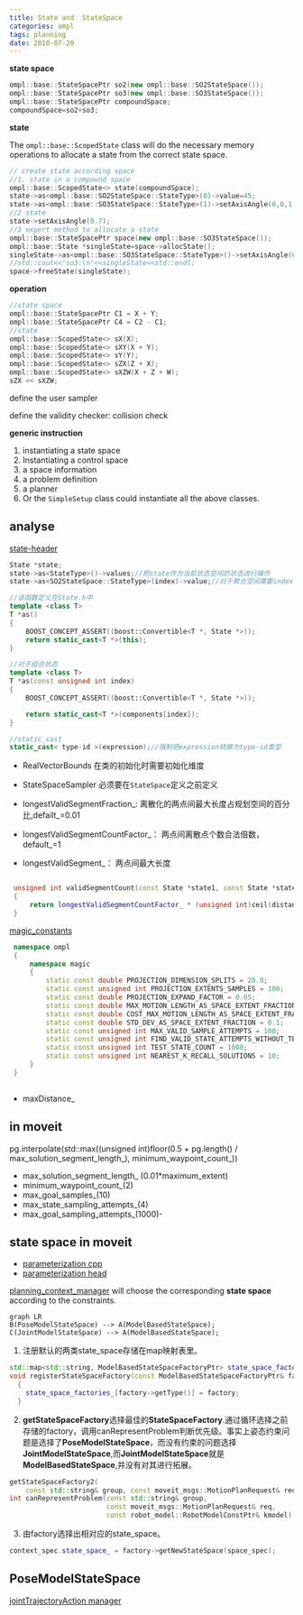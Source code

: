 ```yaml
---
title: State and  StateSpace
categories: ompl
tags: planning
date: 2018-07-20
---
```


**state space**
```c++
ompl::base::StateSpacePtr so2(new ompl::base::SO2StateSpace());
ompl::base::StateSpacePtr so3(new ompl::base::SO3StateSpace());
ompl::base::StateSpacePtr compoundSpace;
compoundSpace=so2+so3;
```
**state**

The `ompl::base::ScopedState` class will do the necessary memory operations to allocate a state from the correct state space.

```c++
// create state according space
//1. state in a compound space
ompl::base::ScopedState<> state(compoundSpace);
state->as<ompl::base::SO2StateSpace::StateType>(0)->value=45;
state->as<ompl::base::SO3StateSpace::StateType>(1)->setAxisAngle(0,0,1,45);
//2 state 
state->setAxisAngle(0.7);
//3 expert method to allocate a state
ompl::base::StateSpacePtr space(new ompl::base::SO3StateSpace());
ompl::base::State *singleState=space->allocState();
singleState->as<ompl::base::SO3StateSpace::StateType>()->setAxisAngle(0,0,1,90);
//std::cout<<"so3:\n"<<singleState<<std::endl;
space->freeState(singleState);
```

**operation**

```c++
//state space
ompl::base::StateSpacePtr C1 = X + Y;
ompl::base::StateSpacePtr C4 = C2 - C1;
//state
ompl::base::ScopedState<> sX(X);
ompl::base::ScopedState<> sXY(X + Y);
ompl::base::ScopedState<> sY(Y);
ompl::base::ScopedState<> sZX(Z + X);
ompl::base::ScopedState<> sXZW(X + Z + W);
sZX << sXZW;
```

define the user sampler

define the validity checker: collision check

**generic instruction**

1. instantiating a state space
2. Instantiating a control space
3. a space information 
4. a problem definition
5. a planner
6. Or the `SimpleSetup` class could instantiate all the above classes.

## analyse

[state-header](http://ompl.kavrakilab.org/State_8h_source.html)

```c++
State *state;
state->as<StateType>()->values;//把state作为当前状态空间的状态进行操作
state->as<SO2StateSpace::StateType>(index)->value;//对于聚合空间需要index致命子空间类型

//该函数定义在State.h中
template <class T>
T *as()
{
    BOOST_CONCEPT_ASSERT((boost::Convertible<T *, State *>));
    return static_cast<T *>(this);
}

//对于组合状态
template <class T>
T *as(const unsigned int index)
{
    BOOST_CONCEPT_ASSERT((boost::Convertible<T *, State *>));

    return static_cast<T *>(components[index]);
}

//static_cast
static_cast< type-id >(expression);//强制把expression转换为type-id类型
```

- RealVectorBounds 在类的初始化时需要初始化维度
- StateSpaceSampler 必须要在`StateSpace`定义之前定义

- longestValidSegmentFraction_: 离散化的两点间最大长度占规划空间的百分比,defailt_=0.01
- longestValidSegmentCountFactor_： 两点间离散点个数合法倍数，default_=1
- longestValidSegment_： 两点间最大长度
```c++

 unsigned int validSegmentCount(const State *state1, const State *state2) const
 {
     return longestValidSegmentCountFactor_ * (unsigned int)ceil(distance(state1, state2) / longestValidSegment_);
 }
```
[magic_constants](http://ompl.kavrakilab.org/MagicConstants_8h_source.html#l00090)

```c++
 namespace ompl
 {
     namespace magic
     {
         static const double PROJECTION_DIMENSION_SPLITS = 20.0;
         static const unsigned int PROJECTION_EXTENTS_SAMPLES = 100;
         static const double PROJECTION_EXPAND_FACTOR = 0.05;
         static const double MAX_MOTION_LENGTH_AS_SPACE_EXTENT_FRACTION = 0.2;//规划器距离参数
         static const double COST_MAX_MOTION_LENGTH_AS_SPACE_EXTENT_FRACTION = 0.175;
         static const double STD_DEV_AS_SPACE_EXTENT_FRACTION = 0.1;
         static const unsigned int MAX_VALID_SAMPLE_ATTEMPTS = 100;
         static const unsigned int FIND_VALID_STATE_ATTEMPTS_WITHOUT_TERMINATION_CHECK = 2;
         static const unsigned int TEST_STATE_COUNT = 1000;
         static const unsigned int NEAREST_K_RECALL_SOLUTIONS = 10;
     }
 }
 
```
- maxDistance_

## in moveit

pg.interpolate(std::max((unsigned int)floor(0.5 + pg.length() / max_solution_segment_length_), minimum_waypoint_count_))
- max_solution_segment_length_ (0.01*maximum_extent)
- minimum_waypoint_count_(2)
- max_goal_samples_(10)
- max_state_sampling_attempts_(4) 
- max_goal_sampling_attempts_(1000)-

## state space in moveit

- [parameterization cpp](https://github.com/ros-planning/moveit/tree/melodic-devel/moveit_planners/ompl/ompl_interface/src/parameterization)
- [parameterization head](https://github.com/ros-planning/moveit/tree/melodic-devel/moveit_planners/ompl/ompl_interface/include/moveit/ompl_interface/parameterization)

[planning_context_manager](https://github.com/ros-planning/moveit/blob/melodic-devel/moveit_planners/ompl/ompl_interface/src/planning_context_manager.cpp) will choose the corresponding **state space** according to the constraints.

```mermaid
graph LR
B(PoseModelStateSpace) --> A(ModelBasedStateSpace);
C(JointModelStateSpace) --> A(ModelBasedStateSpace);
```

1. 注册默认的两类state_space存储在map映射表里。
```c++
std::map<std::string, ModelBasedStateSpaceFactoryPtr> state_space_factories_;
void registerStateSpaceFactory(const ModelBasedStateSpaceFactoryPtr& factory)
  {
    state_space_factories_[factory->getType()] = factory;
  }
```
2. **getStateSpaceFactory**选择最佳的**StateSpaceFactory**.通过循环选择之前存储的factory，调用canRepresentProblem判断优先级。事实上姿态约束问题是选择了**PoseModelStateSpace**，而没有约束的问题选择**JointModelStateSpace**,而**JointModelStateSpace**就是**ModelBasedStateSpace**,并没有对其进行拓展。

```c++
getStateSpaceFactory2(
    const std::string& group, const moveit_msgs::MotionPlanRequest& req) const;
int canRepresentProblem(const std::string& group,
                        const moveit_msgs::MotionPlanRequest& req,
                        const robot_model::RobotModelConstPtr& kmodel) const;
```
3. 由factory选择出相对应的state_space。
```c++
context_spec.state_space_ = factory->getNewStateSpace(space_spec);
```

## PoseModelStateSpace

[jointTrajectoryAction manager](https://github.com/ros-planning/moveit/blob/aac8c0de00d5f01c2c3e908b8f4028c84756a920/moveit_plugins/moveit_simple_controller_manager/include/moveit_simple_controller_manager/follow_joint_trajectory_controller_handle.h)


